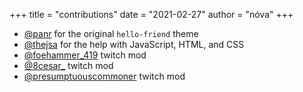 +++
title = "contributions"
date = "2021-02-27"
author = "nóva"
+++

 - [@panr](https://github.com/panr) for the original `hello-friend` theme
 - [@thejsa](https://github.com/thejsa) for the help with JavaScript, HTML, and CSS
 - [@foehammer_419](https://twitch.tv/foehammer_419) twitch mod
 - [@8cesar_](https://twitch.tv/8cesar_) twitch mod
 - [@presumptuouscommoner](https://www.twitch.tv/presumptuouscommoner) twitch mod

